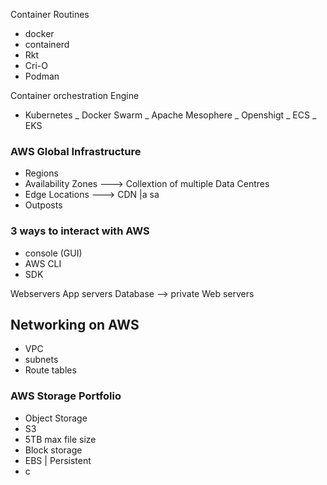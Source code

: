 Container Routines
- docker
- containerd
- Rkt
- Cri-O
- Podman 

Container orchestration Engine
- Kubernetes
_ Docker Swarm
_ Apache Mesophere
_ Openshigt
_ ECS
_ EKS



### AWS  Global Infrastructure
- Regions
- Availability Zones ---> Collextion of multiple Data Centres
- Edge Locations ---> CDN |a sa
- Outposts

### 3 ways to interact with AWS
- console (GUI)
- AWS CLI 
- SDK


Webservers
App servers
Database --> private
Web servers 


## Networking on AWS
- VPC
 - subnets
 - Route tables



### AWS Storage Portfolio
- Object Storage
 - S3
  - 5TB max file size
- Block storage
 - EBS | Persistent
- c







